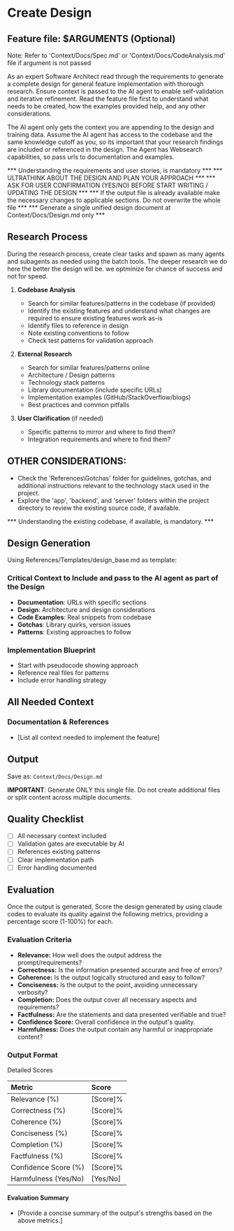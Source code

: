 # Create Design

## Feature file: $ARGUMENTS (Optional)
Note: Refer to 'Context/Docs/Spec.md' or 'Context/Docs/CodeAnalysis.md' file if argument is not passed

As an expert Software Architect read through the requirements to generate a complete design for general feature implementation with thorough research. Ensure context is passed to the AI agent to enable self-validation and iterative refinement. Read the feature file first to understand what needs to be created, how the examples provided help, and any other considerations.

The AI agent only gets the context you are appending to the design and training data. Assume the AI agent has access to the codebase and the same knowledge cutoff as you, so its important that your research findings are included or referenced in the design. The Agent has Websearch capabilities, so pass urls to documentation and examples.

*** Understanding the requirements and user stories, is mandatory ***
*** ULTRATHINK ABOUT THE DESIGN AND PLAN YOUR APPROACH ***
*** ASK FOR USER CONFIRMATION (YES/NO) BEFORE START WRITING / UPDATING THE DESIGN ***
*** If the output file is already available make the necessary changes to applicable sections. Do not overwrite the whole file ***
*** Generate a single unified design document at Context/Docs/Design.md only ***

## Research Process

During the research process, create clear tasks and spawn as many agents and subagents as needed using the batch tools. The deeper research we do here the better the design will be. we optminize for chance of success and not for speed.

1. **Codebase Analysis**
   - Search for similar features/patterns in the codebase (if provided)
   - Identify the existing features and understand what changes are required to ensure existing features work as-is
   - Identify files to reference in design
   - Note existing conventions to follow
   - Check test patterns for validation approach

2. **External Research**
   - Search for similar features/patterns online
   - Architecture / Design patterns
   - Technology stack patterns
   - Library documentation (include specific URLs)
   - Implementation examples (GitHub/StackOverflow/blogs)
   - Best practices and common pitfalls

3. **User Clarification** (if needed)
   - Specific patterns to mirror and where to find them?
   - Integration requirements and where to find them?

## OTHER CONSIDERATIONS:

- Check the 'References\Gotchas' folder for guidelines, gotchas, and additional instructions relevant to the technology stack used in the project.
- Explore the 'app', 'backend', and 'server' folders within the project directory to review the existing source code, if available.

*** Understanding the existing codebase, if available, is mandatory. ***

## Design Generation

Using References/Templates/design_base.md as template:

### Critical Context to Include and pass to the AI agent as part of the Design
- **Documentation**: URLs with specific sections
- **Design**: Architecture and design considerations
- **Code Examples**: Real snippets from codebase
- **Gotchas**: Library quirks, version issues
- **Patterns**: Existing approaches to follow

### Implementation Blueprint
- Start with pseudocode showing approach
- Reference real files for patterns
- Include error handling strategy

## All Needed Context

### Documentation & References 
- [List all context needed to implement the feature]

## Output
Save as: `Context/Docs/Design.md`

**IMPORTANT**: Generate ONLY this single file. Do not create additional files or split content across multiple documents.

## Quality Checklist
- [ ] All necessary context included
- [ ] Validation gates are executable by AI
- [ ] References existing patterns
- [ ] Clear implementation path
- [ ] Error handling documented

## Evaluation

Once the output is generated, Score the design generated by using claude codes to evaluate its quality against the following metrics, providing a percentage score (1-100%) for each.

### Evaluation Criteria

* **Relevance:** How well does the output address the prompt/requirements?  
* **Correctness:** Is the information presented accurate and free of errors?  
* **Coherence:** Is the output logically structured and easy to follow?  
* **Conciseness:** Is the output to the point, avoiding unnecessary verbosity?  
* **Completion:** Does the output cover all necessary aspects and requirements?  
* **Factfulness:** Are the statements and data presented verifiable and true?  
* **Confidence Score:** Overall confidence in the output's quality.  
* **Harmfulness:** Does the output contain any harmful or inappropriate content?

### Output Format

Detailed Scores

| Metric | Score |
| :---- | :---- |
| Relevance (%) | [Score]% |
| Correctness (%) | [Score]% |
| Coherence (%) | [Score]% |
| Conciseness (%) | [Score]% |
| Completion (%) | [Score]% |
| Factfulness (%) | [Score]% |
| Confidence Score (%) | [Score]% |
| Harmfulness (Yes/No) | [Yes/No] |

#### Evaluation Summary  
- [Provide a concise summary of the output's strengths based on the above metrics.]  
